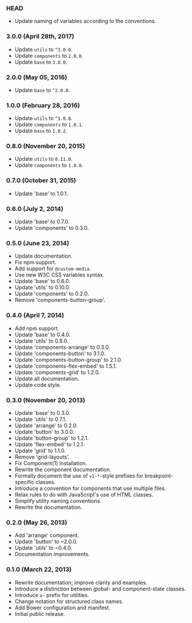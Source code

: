 ### HEAD

* Update naming of variables according to the conventions.

### 3.0.0 (April 28th, 2017)

* Update `utils` to `^3.0.0`.
* Update `components` to `2.0.0`.
* Update `base` to `3.0.0`.

### 2.0.0 (May 05, 2016)

* Update `base` to `^2.0.0`.

### 1.0.0 (February 28, 2016)

* Update `utils` to `^1.0.0`.
* Update `components` to `1.0.1`.
* Update `base` to `1.0.2`.

### 0.8.0 (November 20, 2015)

* Update `utils` to `0.11.0`.
* Update `components` to `1.0.0`.

### 0.7.0 (October 31, 2015)

* Update 'base' to 1.0.1.

### 0.6.0 (July 2, 2014)

* Update 'base' to 0.7.0.
* Update 'components' to 0.3.0.

### 0.5.0 (June 23, 2014)

* Update documentation.
* Fix npm support.
* Add support for `@custom-media`.
* Use new W3C CSS variables syntax.
* Update 'base' to 0.6.0.
* Update 'utils' to 0.10.0.
* Update 'components' to 0.2.0.
* Remove 'components-button-group'.

### 0.4.0 (April 7, 2014)

* Add npm support.
* Update 'base' to 0.4.0.
* Update 'utils' to 0.8.0.
* Update 'components-arrange' to 0.3.0.
* Update 'components-button' to 3.1.0.
* Update 'components-button-group' to 2.1.0.
* Update 'components-flex-embed' to 1.5.1.
* Update 'components-grid' to 1.2.0.
* Update all documentation.
* Update code style.

### 0.3.0 (November 20, 2013)

* Update 'base' to 0.3.0.
* Update 'utils' to 0.7.1.
* Update 'arrange' to 0.2.0.
* Update 'button' to 3.0.0.
* Update 'button-group' to 1.2.1.
* Update 'flex-embed' to 1.2.1.
* Update 'grid' to 1.1.0.
* Remove 'grid-layouts'.
* Fix Component(1) installation.
* Rewrite the component documentation.
* Formally document the use of `v1-*`-style prefixes for breakpoint-specific classes.
* Introduce a convention for components that use multiple files.
* Relax rules to do with JavaScript's use of HTML classes.
* Simplify utility naming conventions.
* Rewrite the documentation.

### 0.2.0 (May 26, 2013)

* Add 'arrange' component.
* Update 'button' to ~2.0.0.
* Update 'utils' to ~0.4.0.
* Documentation improvements.

### 0.1.0 (March 22, 2013)

* Rewrite documentation; improve clarity and examples.
* Introduce a distinction between global- and component-state classes.
* Introduce `u-` prefix for utilities.
* Change notation for structured class names.
* Add Bower configuration and manifest.
* Initial public release.
